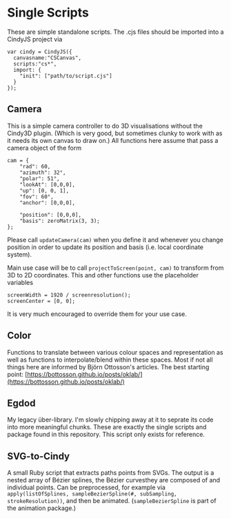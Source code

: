 # Single Scripts

These are simple standalone scripts. The .cjs files should be imported into a CindyJS project via
```
var cindy = CindyJS({
  canvasname:"CSCanvas",
  scripts:"cs*",
  import: {
    "init": ["path/to/script.cjs"]
  }
});

```

## Camera

This is a simple camera controller to do 3D visualisations without the Cindy3D plugin. (Which is very good, but sometimes clunky to work with as it needs its own canvas to draw on.) All functions here assume that pass a camera object of the form
```
cam = {
    "rad": 60,
    "azimuth": 32°,
    "polar": 51°,
    "lookAt": [0,0,0],
    "up": [0, 0, 1],
    "fov": 60°,
    "anchor": [0,0,0],

    "position": [0,0,0],
    "basis": zeroMatrix(3, 3);
};
```
Please call `updateCamera(cam)` when you define it and whenever you change position in order to update its position and basis (i.e. local coordinate system).

Main use case will be to call `projectToScreen(point, cam)` to transform from 3D to 2D coordinates. This and other functions use the placeholder variables
```
screenWidth = 1920 / screenresolution();
screenCenter = [0, 0];
```
It is very much encouraged to override them for your use case.

## Color

Functions to translate between various colour spaces and representation as well as functions to interpolate/blend within these spaces. Most if not all things here are informed by Björn Ottosson's articles. The best starting point: [https://bottosson.github.io/posts/oklab/](https://bottosson.github.io/posts/oklab/)

## Egdod

My legacy über-library. I'm slowly chipping away at it to seprate its code into more meaningful chunks. These are exactly the single scripts and package found in this repository. This script only exists for reference.

## SVG-to-Cindy

A small Ruby script that extracts paths points from SVGs. The output is a nested array of Bézier splines, the Bézier curvesthey are composed of and individual points. Can be preprocessed, for example via `apply(listOfSplines, sampleBezierSpline(#, subSampling, strokeResolution))`, and then be animated. (`sampleBezierSpline` is part of the animation package.)